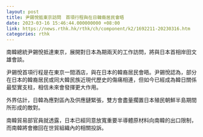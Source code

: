 ```yaml
---
layout: post
title: 尹錫悅抵東京訪問　首項行程與在日韓裔居民會晤
date: 2023-03-16 15:46:44.000000000 +08:00
link: https://news.rthk.hk/rthk/ch/component/k2/1692211-20230316.htm
categories: rthk
---
```


南韓總統尹錫悅抵達東京，展開對日本為期兩天的工作訪問，將與日本首相岸田文雄會談。

尹錫悅首項行程是在東京一間酒店，與在日本的韓裔居民會晤。尹錫悅認為，部分在日本的韓裔居民或同大韓民族近現代歷史的傷痛相連，但如今已經成為韓日關係最堅實支柱，相信未來會發揮更大作用。

外界估計，日韓為應對區內及供應鏈緊張，雙方會盡量擱置日本殖民朝鮮半島期間所形成的敵對。

南韓貿易部官員就透露，日本已經同意放寬重要半導體原材料向南韓的出口限制，而南韓將會撤回在世貿組織內的相關投訴。
